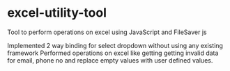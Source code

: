# excel-utility-tool
Tool to perform operations on excel using JavaScript and FileSaver js

Implemented 2 way binding for select dropdown without using any existing framework
Performed operations on excel like getting getting invalid data for email, phone no and replace empty values with user defined values.
